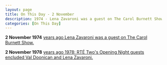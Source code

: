 ```yaml
---
layout: page
title: On This Day - 2 November
description: 1974 - Lena Zavaroni was a guest on The Carol Burnett Show. 1978 - RTÉ Two's Opening Night guests encluded Val Doonican and Lena Zavaroni.
categories: [On This Day]
---
```


**2 November 1974**
[<span id="age1"></span> years ago Lena Zavaroni was a guest on The Carol Burnett Show.](/us%20television/1974/11/02/the-carol-burnett-show.html)


**2 November 1978**
[<span id="age2"></span> years ago 1978: RTÉ Two's Opening Night guests encluded Val Doonican and Lena Zavaroni.]()

<!-- Script for calculating number of years ago -->
<script>
var dob = '19741102';
var year = Number(dob.substr(0, 4));
var month = Number(dob.substr(4, 2)) - 1;
var day = Number(dob.substr(6, 2));
var today = new Date();
var age1 = today.getFullYear() - year;
if (today.getMonth() < month || (today.getMonth() == month && today.getDate() < day)) {
age1--;
}
document.getElementById("age1").innerHTML=age1;

var dob = '19781102';
var year = Number(dob.substr(0, 4));
var month = Number(dob.substr(4, 2)) - 1;
var day = Number(dob.substr(6, 2));
var today = new Date();
var age2 = today.getFullYear() - year;
if (today.getMonth() < month || (today.getMonth() == month && today.getDate() < day)) {
age2--;
}
document.getElementById("age2").innerHTML=age2;
</script>
<!-- Scripts -->

